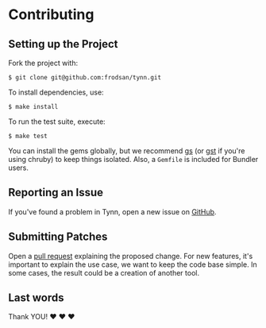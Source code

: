 Contributing
============

Setting up the Project
----------------------

Fork the project with:

```
$ git clone git@github.com:frodsan/tynn.git
```

To install dependencies, use:

```
$ make install
```

To run the test suite, execute:

```
$ make test
```

You can install the gems globally, but we recommend [gs][gs] (or
[gst][gst] if you're using chruby) to keep things isolated. Also,
a `Gemfile` is included for Bundler users.

[gs]: https://github.com/soveran/gs
[gst]: https://github.com/tonchis/gst

Reporting an Issue
------------------

If you've found a problem in Tynn, open a new issue on [GitHub][issues].

[issues]: https://github.com/frodsan/tynn/issues

Submitting Patches
------------------

Open a [pull request][pulls] explaining the proposed change. For new
features, it's important to explain the use case, we want to keep the
code base simple. In some cases, the result could be a creation of another
tool.

Last words
----------

Thank YOU! :heart: :heart: :heart:

[pulls]: https://github.com/frodsan/tynn/pulls
